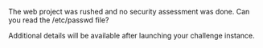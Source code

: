 The web project was rushed and no security assessment was done. Can you read the /etc/passwd file?

Additional details will be available after launching your challenge instance.

